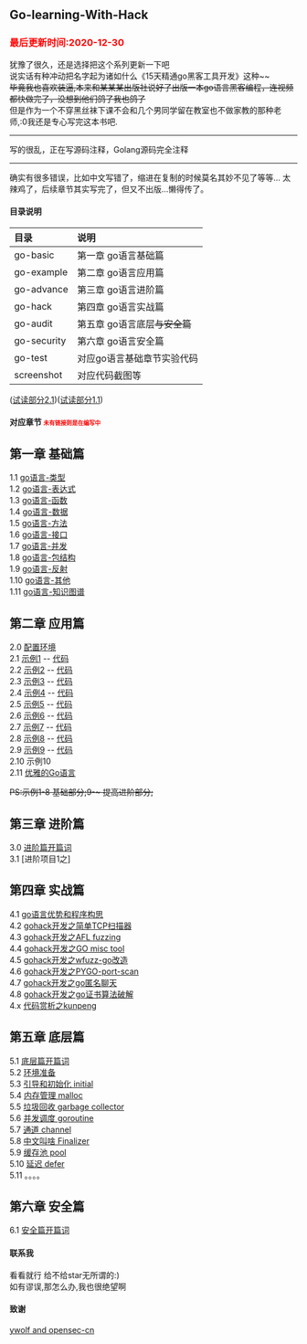 ## Go-learning-With-Hack
### <font color="red">最后更新时间:2020-12-30</font>

犹豫了很久，还是选择把这个系列更新一下吧  
说实话有种冲动把名字起为诸如什么《15天精通go黑客工具开发》这种~~  
<del>毕竟我也喜欢装逼,本来和某某某出版社说好了出版一本go语言黑客编程，连视频都快做完了，没想到他们鸽了我也鸽了</del>  
但是作为一个不穿黑丝袜下课不会和几个男同学留在教室也不做家教的那种老师,:0我还是专心写完这本书吧.   

------
写的很乱，正在写源码注释，Golang源码完全注释

------
确实有很多错误，比如中文写错了，缩进在复制的时候莫名其妙不见了等等... 太辣鸡了，后续章节其实写完了，但又不出版...懒得传了。

#### 目录说明  
|目录|说明|
|:---|:---|
|go-basic| 第一章 go语言基础篇|  
|go-example| 第二章 go语言应用篇|    
|go-advance|第三章 go语言进阶篇|  
|go-hack| 第四章 go语言实战篇|  
|go-audit|第五章 go语言底层<del>与安全篇</del>|
|go-security|第六章 go语言安全篇|  
|go-test|  对应go语言基础章节实验代码|  
|screenshot| 对应代码截图等|  



([试读部分2.1](go-example/示例1.md))([试读部分1.1](go-basic/1-go-类型.md))





#### 对应章节  <font color=red size="1">未有链接则是在编写中</font>  



## 第一章 基础篇  
1.1 [go语言-类型](go-basic/1-go-类型.md)  
1.2 [go语言-表达式](go-basic/2-go-表达式.md)  
1.3 [go语言-函数](go-basic/3-go-函数.md)  
1.4 [go语言-数据](go-basic/4-go-数据.md)  
1.5 [go语言-方法](go-basic/5-go-方法.md)  
1.6 [go语言-接口](go-basic/6-go-接口.md)  
1.7 [go语言-并发](go-basic/7-go-并发.md)  
1.8 [go语言-包结构](go-basic/8-go-包结构.md)  
1.9 [go语言-反射](go-basic/9-go-反射.md)  
1.10 [go语言-其他](go-basic/10-go-其他.md)  
1.11 [go语言-知识图谱](go-basic/11-go-知识图谱.md)  

## 第二章 应用篇  
2.0 [配置环境](go-example/环境.md)   
2.1 [示例1](go-example/示例1.md) -- [代码](go-example/code/eg1.go)  
2.2 [示例2](go-example/示例2.md) -- [代码](go-example/code/eg2.go)  
2.3 [示例3](go-example/示例3.md) -- [代码](go-example/code/eg3.go)  
2.4 [示例4](go-example/示例4.md) -- [代码](go-example/code/eg4.go)  
2.5 [示例5](go-example/示例5.md) -- [代码](go-example/code/eg5.go)  
2.6 [示例6](go-example/示例6.md) -- [代码](go-example/code/eg6.go)  
2.7 [示例7](go-example/示例7.md) -- [代码](go-example/code/eg7.go)  
2.8 [示例8](go-example/示例8.md) -- [代码](go-example/code/eg8.go)  
2.9 [示例9](go-example/示例9.md) -- [代码](go-example/示例9)  
2.10 示例10  
2.11 [优雅的Go语言](go-example/优雅的go.md)  

<del>PS:示例1-8 基础部分;9-~ 提高进阶部分;  

## 第三章 进阶篇   

3.0 [进阶篇开篇词](go-advance/README.md)  
3.1 [进阶项目1之]


## 第四章 实战篇  
4.1 [go语言优势和程序构思](go-hack/thinking.md)  
4.2 [gohack开发之简单TCP扫描器](go-hack/simpleTcpScan/simpleTcpScan.md)  
4.3 [gohack开发之AFL fuzzing](go-hack/go-afl-fuzzing)  
4.4 [gohack开发之GO misc tool](go-hack/go-misc-tool)  
4.5 [gohack开发之wfuzz-go改造](go-hack/go-wfuzz-recode)  
4.6 [gohack开发之PYGO-port-scan](go-hack/go-port-scan)  
4.7 [gohack开发之go匿名聊天](go-hack/go-nmtalk)  
4.8 [gohack开发之go证书算法破解](go-hack/go-xray-crack/go-xray-crack.md)  
4.x [代码赏析之kunpeng](go-hack/kunpeng/kunpeng.md)   

## 第五章 底层篇

5.1 [底层篇开篇词](go-audit/README.md)  
5.2 [环境准备](go-audit/5-2.md)  
5.3 [引导和初始化 initial](go-audit/5-3.md)  
5.4 [内存管理 malloc](go-audit/5-4.md)  
5.5 [垃圾回收 garbage collector](go-audit/5-5.md)  
5.6 [并发调度 goroutine](go-audit/5-6.md)  
5.7 [通道 channel](go-audit/5-7.md)  
5.8 [中文叫啥 Finalizer](go-audit/5-8.md)  
5.9 [缓存池 pool](go-audit/5-9.md)  
5.10 [延迟 defer](go-audit/5-10.md)  
5.11 。。。。

## 第六章 安全篇

6.1 [安全篇开篇词](go-security/README.md)  


#### 联系我   

看看就行 给不给star无所谓的:)  
如有谬误,那怎么办,我也很绝望啊  

#### 致谢

[ywolf and opensec-cn](https://github.com/opensec-cn/kunpeng)  
